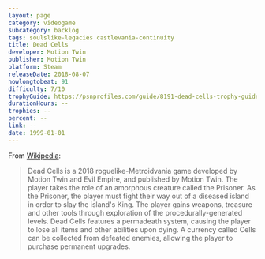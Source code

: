 ```yaml
---
layout: page
category: videogame
subcategory: backlog
tags: soulslike-legacies castlevania-continuity
title: Dead Cells
developer: Motion Twin
publisher: Motion Twin
platform: Steam
releaseDate: 2018-08-07
howlongtobeat: 91
difficulty: 7/10
trophyGuide: https://psnprofiles.com/guide/8191-dead-cells-trophy-guide
durationHours: --
trophies: --
percent: --
link: --
date: 1999-01-01
---
```


From [Wikipedia](https://en.wikipedia.org/wiki/Dead_Cells):

> Dead Cells is a 2018 roguelike-Metroidvania game developed by Motion Twin and Evil Empire, and published by Motion Twin. The player takes the role of an amorphous creature called the Prisoner. As the Prisoner, the player must fight their way out of a diseased island in order to slay the island's King. The player gains weapons, treasure and other tools through exploration of the procedurally-generated levels. Dead Cells features a permadeath system, causing the player to lose all items and other abilities upon dying. A currency called Cells can be collected from defeated enemies, allowing the player to purchase permanent upgrades.

